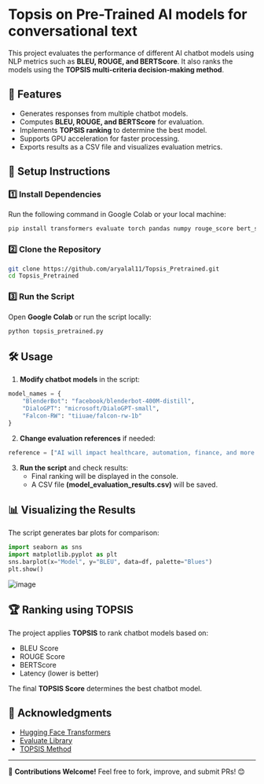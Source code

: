 # Topsis on Pre-Trained AI models for conversational text

This project evaluates the performance of different AI chatbot models using NLP metrics such as **BLEU, ROUGE, and BERTScore**. It also ranks the models using the **TOPSIS multi-criteria decision-making method**.

## 🚀 Features
- Generates responses from multiple chatbot models.
- Computes **BLEU, ROUGE, and BERTScore** for evaluation.
- Implements **TOPSIS ranking** to determine the best model.
- Supports GPU acceleration for faster processing.
- Exports results as a CSV file and visualizes evaluation metrics.

## 📂 Setup Instructions
### 1️⃣ Install Dependencies
Run the following command in Google Colab or your local machine:
```sh
pip install transformers evaluate torch pandas numpy rouge_score bert_score seaborn matplotlib
```

### 2️⃣ Clone the Repository
```sh
git clone https://github.com/aryalal11/Topsis_Pretrained.git
cd Topsis_Pretrained
```

### 3️⃣ Run the Script
Open **Google Colab** or run the script locally:
```sh
python topsis_pretrained.py
```

## 🛠️ Usage
1. **Modify chatbot models** in the script:
```python
model_names = {
    "BlenderBot": "facebook/blenderbot-400M-distill",
    "DialoGPT": "microsoft/DialoGPT-small",
    "Falcon-RW": "tiiuae/falcon-rw-1b"
}
```
2. **Change evaluation references** if needed:
```python
reference = ["AI will impact healthcare, automation, finance, and more."]
```
3. **Run the script** and check results:
   - Final ranking will be displayed in the console.
   - A CSV file **(model_evaluation_results.csv)** will be saved.

## 📊 Visualizing the Results
The script generates bar plots for comparison:
```python
import seaborn as sns
import matplotlib.pyplot as plt
sns.barplot(x="Model", y="BLEU", data=df, palette="Blues")
plt.show()
```
![image](https://github.com/user-attachments/assets/c91d4709-1a74-4f00-a32b-7d1dae17b022)

## 🏆 Ranking using TOPSIS
The project applies **TOPSIS** to rank chatbot models based on:
- BLEU Score
- ROUGE Score
- BERTScore
- Latency (lower is better)

The final **TOPSIS Score** determines the best chatbot model.

## 🙌 Acknowledgments
- [Hugging Face Transformers](https://huggingface.co/transformers/)
- [Evaluate Library](https://huggingface.co/docs/evaluate/index)
- [TOPSIS Method](https://en.wikipedia.org/wiki/TOPSIS)

---
🎯 **Contributions Welcome!** Feel free to fork, improve, and submit PRs! 😊

